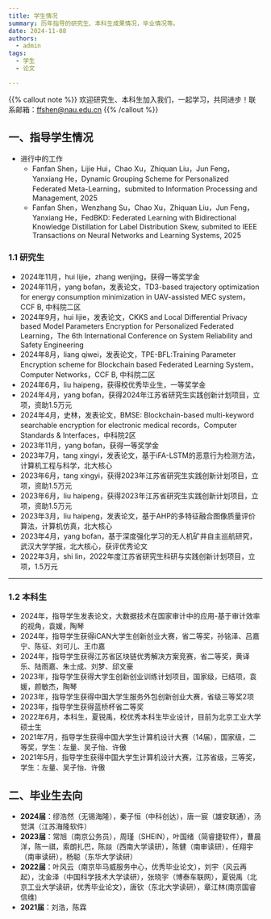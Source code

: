 ```yaml
---
title: 学生情况
summary: 历年指导的研究生、本科生成果情况，毕业情况等。
date: 2024-11-08
authors:
  - admin
tags:
  - 学生
  - 论文

---
```



{{% callout note %}}
欢迎研究生、本科生加入我们，一起学习，共同进步！联系邮箱：ffshen@nau.edu.cn
{{% /callout %}}

## 一、指导学生情况
- 进行中的工作
  - Fanfan Shen，Lijie Hui，Chao Xu，Zhiquan Liu，Jun Feng，Yanxiang He，Dynamic Grouping Scheme for Personalized Federated Meta-Learning，submited to Information Processing and Management, 2025
  - Fanfan Shen，Wenzhang Su，Chao Xu，Zhiquan Liu，Jun Feng，Yanxiang He，FedBKD: Federated Learning with Bidirectional Knowledge Distillation for Label Distribution Skew, submited to IEEE Transactions on Neural Networks and Learning Systems, 2025


### 1.1 研究生
- 2024年11月，hui lijie，zhang wenjing，获得一等奖学金
- 2024年11月，yang bofan，发表论文，TD3-based trajectory optimization for energy consumption minimization in UAV-assisted MEC system，CCF B, 中科院二区
- 2024年9月，hui lijie，发表论文，CKKS and Local Differential Privacy based Model Parameters Encryption for Personalized Federated Learning，The 6th International Conference on System Reliability and Safety Engineering
- 2024年8月，liang qiwei，发表论文，TPE-BFL:Training Parameter Encryption scheme for Blockchain based Federated Learning System，Computer Networks，CCF B, 中科院二区
- 2024年6月，liu haipeng，获得校优秀毕业生，一等奖学金
- 2024年4月，yang bofan，获得2024年江苏省研究生实践创新计划项目，立项，资助1.5万元
- 2024年4月，史林，发表论文，BMSE: Blockchain-based multi-keyword searchable encryption for electronic medical records，Computer Standards & Interfaces，中科院2区
- 2023年11月，yang bofan，获得一等奖学金
- 2023年7月，tang xingyi，发表论文，基于iFA-LSTM的恶意行为检测方法，计算机工程与科学，北大核心
- 2023年6月，tang xingyi，获得2023年江苏省研究生实践创新计划项目，立项，资助1.5万元
- 2023年6月，liu haipeng，获得2023年江苏省研究生实践创新计划项目，立项，资助1.5万元
- 2023年3月，liu haipeng，发表论文，基于AHP的多特征融合图像质量评价算法，计算机仿真，北大核心
- 2023年4月，yang bofan，基于深度强化学习的无人机矿井自主巡航研究，武汉大学学报，北大核心，获评优秀论文
- 2022年3月，shi lin，2022年度江苏省研究生科研与实践创新计划项目，立项，1.5万元

---

### 1.2 本科生
- 2024年，指导学生发表论文，大数据技术在国家审计中的应用-基于审计效率的视角，袁媛，陶琴
- 2024年，指导学生获得iCAN大学生创新创业大赛，省二等奖，孙铭泽、吕嘉宁、陈征、刘可儿、王巾嘉
- 2024年，指导学生获得江苏省区块链优秀解决方案竞赛，省二等奖，黄译乐、陆雨嘉、朱士成、刘梦、邱文豪
- 2023年，指导学生获得大学生创新创业训练计划项目，国家级，已结项，袁媛，颜敏杰，陶琴
- 2023年，指导学生获得中国大学生服务外包创新创业大赛，省级三等奖2项
- 2023年，指导学生获得蓝桥杯省二等奖
- 2022年6月，本科生，夏锐禹，校优秀本科生毕业设计，目前为北京工业大学硕士生
- 2021年7月，指导学生获得中国大学生计算机设计大赛（14届），国家级，二等奖，学生：左量、吴子怡、许傲
- 2021年5月，指导学生获得中国大学生计算机设计大赛，江苏省级，三等奖，学生：左量、吴子怡、许傲

## 二、毕业生去向
- **2024届**：缪浩然（无锡海隆），秦子恒（中科创达），唐一宸（雄安联通），汤觉淇（江苏海隆软件）
- **2023届**：常旭（南京公务员），周瑾（SHEIN），叶国绪（简睿捷软件），曹晨洋，陈一祺，索朗扎巴，陈燚（西南大学读研），陈健（南审读研），任翔宇（南审读研），杨聪（东华大学读研）
- **2022届**：叶风云（南京毕马威服务中心，优秀毕业论文），刘宇（风云再起），沈金泽（中国科学技术大学读研），张晓宇（博泰车联网），夏锐禹（北京工业大学读研，优秀毕业论文），唐钦（东北大学读研），章江林(南京国睿信维) 
- **2021届**：刘浩，陈霖